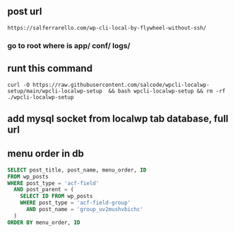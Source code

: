 ## post url

```
https://salferrarello.com/wp-cli-local-by-flywheel-without-ssh/
```

### go to root where is app/ conf/ logs/

## runt this command

```
curl -O https://raw.githubusercontent.com/salcode/wpcli-localwp-setup/main/wpcli-localwp-setup  && bash wpcli-localwp-setup && rm -rf ./wpcli-localwp-setup
```

## add mysql socket from localwp tab database, full url

## menu order in db

```sql
SELECT post_title, post_name, menu_order, ID
FROM wp_posts
WHERE post_type = 'acf-field'
  AND post_parent = (
    SELECT ID FROM wp_posts
    WHERE post_type = 'acf-field-group'
      AND post_name = 'group_uv2mushvbichc'
  )
ORDER BY menu_order, ID
```
